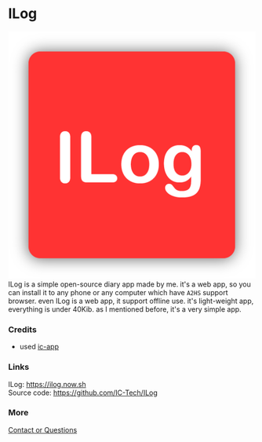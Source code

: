 # ILog
![nb-icon](/images/ilog-0.png)
ILog is a simple open-source diary app made by me. it's a web app, so you can install it to any phone or any computer which have `A2HS` support browser. even ILog is a web app, it support offline use. it's light-weight app, everything is under 40Kib. as I mentioned before, it's a very simple app.

### Credits
- used [ic-app](/projects/ic-app.html)

### Links
ILog: <https://ilog.now.sh><br>
Source code: <https://github.com/IC-Tech/ILog>

### More
[Contact or Questions](mailto:imesh1chamara@gmail.com)
